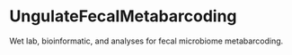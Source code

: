 # UngulateFecalMetabarcoding
Wet lab, bioinformatic, and analyses for fecal microbiome metabarcoding. 
